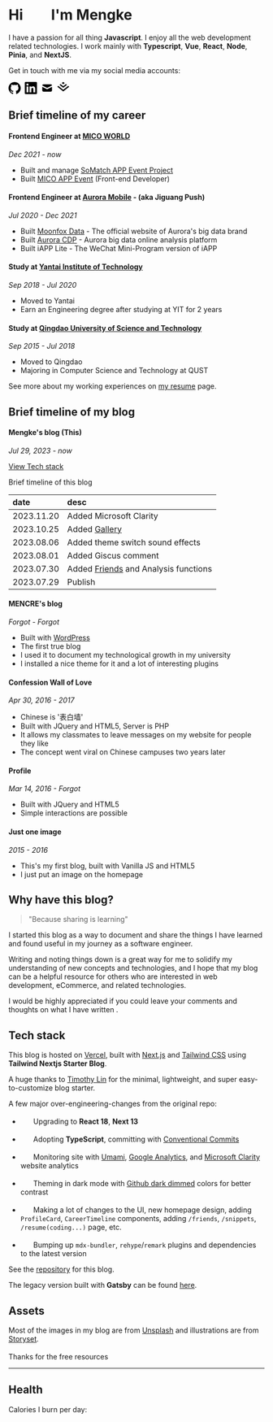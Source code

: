 <h1>Hi 
<i style="display: inline-block;
    background-image: url(https://cdnjs.cloudflare.com/ajax/libs/twemoji/14.0.2/svg/1f44b.svg);
    width: 1.5em;
    height: 1.5em;
    vertical-align: bottom;
    "></i>
I'm Mengke
</h1>

I have a passion for all thing **Javascript**. 
I enjoy all the web development related technologies.
I work mainly with **Typescript**, **Vue**, **React**, **Node**, **Pinia**, and **NextJS**.

Get in touch with me via my social media accounts:

<div style="display: flex;">
  <a href="" target="_blank" style="margin-right:0.5rem" data-umami-event="contact-github" rel="noopener noreferrer">
    <svg role="img" viewBox="0 0 24 24" xmlns="http://www.w3.org/2000/svg" style="width: 1.5rem;height:1.5rem">
      <path d="M12 .297c-6.63 0-12 5.373-12 12 0 5.303 3.438 9.8 8.205 11.385.6.113.82-.258.82-.577 0-.285-.01-1.04-.015-2.04-3.338.724-4.042-1.61-4.042-1.61C4.422 18.07 3.633 17.7 3.633 17.7c-1.087-.744.084-.729.084-.729 1.205.084 1.838 1.236 1.838 1.236 1.07 1.835 2.809 1.305 3.495.998.108-.776.417-1.305.76-1.605-2.665-.3-5.466-1.332-5.466-5.93 0-1.31.465-2.38 1.235-3.22-.135-.303-.54-1.523.105-3.176 0 0 1.005-.322 3.3 1.23.96-.267 1.98-.399 3-.405 1.02.006 2.04.138 3 .405 2.28-1.552 3.285-1.23 3.285-1.23.645 1.653.24 2.873.12 3.176.765.84 1.23 1.91 1.23 3.22 0 4.61-2.805 5.625-5.475 5.92.42.36.81 1.096.81 2.22 0 1.606-.015 2.896-.015 3.286 0 .315.21.69.825.57C20.565 22.092 24 17.592 24 12.297c0-6.627-5.373-12-12-12">
      </path>
    </svg>
  </a>
  <a href="" target="_blank" style="margin-right:0.5rem"  data-umami-event="contact-linkedin" rel="noopener noreferrer">
    <svg role="img" viewBox="0 0 24 24" xmlns="http://www.w3.org/2000/svg" style="width: 1.5rem;height:1.5rem">
      <path d="M20.447 20.452h-3.554v-5.569c0-1.328-.027-3.037-1.852-3.037-1.853 0-2.136 1.445-2.136 2.939v5.667H9.351V9h3.414v1.561h.046c.477-.9 1.637-1.85 3.37-1.85 3.601 0 4.267 2.37 4.267 5.455v6.286zM5.337 7.433c-1.144 0-2.063-.926-2.063-2.065 0-1.138.92-2.063 2.063-2.063 1.14 0 2.064.925 2.064 2.063 0 1.139-.925 2.065-2.064 2.065zm1.782 13.019H3.555V9h3.564v11.452zM22.225 0H1.771C.792 0 0 .774 0 1.729v20.542C0 23.227.792 24 1.771 24h20.451C23.2 24 24 23.227 24 22.271V1.729C24 .774 23.2 0 22.222 0h.003z">
      </path>
    </svg>
  </a>
  <a href="" target="_self" style="margin-right:0.5rem" data-umami-event="contact-mail" rel="noopener noreferrer">
    <svg xmlns="http://www.w3.org/2000/svg" viewBox="0 0 20 20" style="width: 1.5rem;height:1.5rem">
      <path d="M2.003 5.884L10 9.882l7.997-3.998A2 2 0 0016 4H4a2 2 0 00-1.997 1.884z">
      </path>
      <path d="M18 8.118l-8 4-8-4V14a2 2 0 002 2h12a2 2 0 002-2V8.118z">
      </path>
    </svg>
  </a>
  <a href="" target="_blank" style="margin-right:0.5rem" data-umami-event="contact-mail" rel="noopener noreferrer">
    <svg xmlns="http://www.w3.org/2000/svg" viewBox="0 0 36 36" style="width: 1.5rem;height:1.5rem">
      <path d="M17.5865 17.3955H17.5902L28.5163 8.77432L25.5528 6.39453L17.5902 12.6808H17.5865L17.5828 12.6845L9.62018 6.40201L6.6604 8.78181L17.5828 17.3992L17.5865 17.3955Z">
      </path>
      <path d="M17.5872 6.77268L21.823 3.40505L17.5872 0.00748237L17.5835 0L13.3552 3.39757L17.5835 6.76894L17.5872 6.77268Z">
      </path>
      <path d="M17.5865 23.2854L17.5828 23.2891L2.95977 11.7531L0 14.1291L0.284376 14.3574L17.5865 28L28.5238 19.3752L35.1768 14.1254L32.2133 11.7456L17.5865 23.2854Z">
      </path>
    </svg>
  </a>
</div>

## Brief timeline of my career

#### Frontend Engineer at [MICO WORLD](https://www.micoworld.com/en)

_Dec 2021 - now_

- Built and manage [SoMatch APP Event Project](https://somatch.media)
- Built [MICO APP Event](https://micous.com/?lang=en) (Front-end Developer)

#### Frontend Engineer at [Aurora Mobile](https://www.jiguang.cn/) - (aka Jiguang Push) 

_Jul 2020 - Dec 2021_

- Built [Moonfox Data](http://moonfox.cn/) - The official website of Aurora's big data brand
- Built [Aurora CDP](https://cdp.jiguang.cn/portal/aone) - Aurora big data online analysis platform
- Built iAPP Lite - The WeChat Mini-Program version of iAPP

#### Study at [Yantai Institute of Technology](https://www.yitsd.edu.cn/)

_Sep 2018 - Jul 2020_

- Moved to Yantai
- Earn an Engineering degree after studying at YIT for 2 years

#### Study at [Qingdao University of Science and Technology](https://www.qust.edu.cn/) 

_Sep 2015 - Jul 2018_

- Moved to Qingdao
- Majoring in Computer Science and Technology at QUST

See more about my working experiences on [my resume](/resume) page.


## Brief timeline of my blog

#### Mengke's blog (This)

_Jul 29, 2023 - now_ 

[View Tech stack](#techStack)

Brief timeline of this blog

| date       | desc                                             |
| :--------- | :----------------------------------------------- |
| 2023.11.20 | Added Microsoft Clarity                          |
| 2023.10.25 | Added [Gallery](/gallery)                        |
| 2023.08.06 | Added theme switch sound effects                 |
| 2023.08.01 | Added Giscus comment                             |
| 2023.07.30 | Added [Friends](/friends) and Analysis functions |
| 2023.07.29 | Publish                                          |

#### MENCRE's blog

_Forgot - Forgot_

- Built with [WordPress](https://wordpress.com/)
- The first true blog
- I used it to document my technological growth in my university
- I installed a nice theme for it and a lot of interesting plugins

#### Confession Wall of Love

_Apr 30, 2016 - 2017_

- Chinese is '表白墙'
- Built with JQuery and HTML5, Server is PHP
- It allows my classmates to leave messages on my website for people they like
- The concept went viral on Chinese campuses two years later

#### Profile

_Mar 14, 2016 - Forgot_

- Built with JQuery and HTML5
- Simple interactions are possible

#### Just one image

_2015 - 2016_

- This's my first blog, built with Vanilla JS and HTML5
- I just put an image on the homepage

## Why have this blog?

> "Because sharing is learning"

I started this blog as a way to document and share the things I have learned and found useful in my journey as a software engineer.

Writing and noting things down is a great way for me to solidify my understanding of new concepts and technologies,
and I hope that my blog can be a helpful resource for others who are interested in web development, eCommerce, and related technologies.

I would be highly appreciated if you could leave your comments and thoughts on what I have written <Twemoji emoji="clinking-beer-mugs" />.

## Tech stack <a name="techStack"></a>

This blog is hosted on [Vercel](https://vercel.com/), built with [Next.js](https://nextjs.org/) and [Tailwind CSS](https://tailwindcss.com/) using **Tailwind Nextjs Starter Blog**.

A huge thanks to [Timothy Lin](https://twitter.com/timlrxx) for the minimal, lightweight, and super easy-to-customize blog starter.

A few major over-engineering-changes from the original repo:

- <i style="
    display: inline-block;
    background-image: url(https://cdnjs.cloudflare.com/ajax/libs/twemoji/14.0.2/svg/269b.svg);
    width: 1.5em;
    height: 1.5em;
    vertical-align: bottom;
    "></i> Upgrading to **React 18**, **Next 13**

- <i style="
    display: inline-block;
    background-image: url(https://cdnjs.cloudflare.com/ajax/libs/twemoji/14.0.2/svg/1f389.svg);
    width: 1.5em;
    height: 1.5em;
    vertical-align: bottom;
    "></i> Adopting **TypeScript**, committing with [Conventional Commits](https://www.conventionalcommits.org/)

- <i style="
    display: inline-block;
    background-image: url(https://cdnjs.cloudflare.com/ajax/libs/twemoji/14.0.2/svg/1f440.svg);    width: 1.5em;
    height: 1.5em;
    vertical-align: bottom;
    "></i> Monitoring site with [Umami](https://umami.is/), [Google Analytics](https://analytics.google.com/), and [Microsoft Clarity](https://clarity.microsoft.com/) website analytics

- <i style="
    display: inline-block;
    background-image: url(https://cdnjs.cloudflare.com/ajax/libs/twemoji/14.0.2/svg/1f468-200d-1f4bb.svg);
    width: 1.5em;
    height: 1.5em;
    vertical-align: bottom;
    "></i> Theming in dark mode with [Github dark dimmed](https://github.blog/changelog/2021-04-14-dark-and-dimmed-themes-are-now-generally-available/) colors for better contrast

- <i style="
    display: inline-block;
    background-image: url(https://cdnjs.cloudflare.com/ajax/libs/twemoji/14.0.2/svg/1f4e5.svg);
    width: 1.5em;
    height: 1.5em;
    vertical-align: bottom;
    "></i> Making a lot of changes to the UI, new homepage design, adding `ProfileCard`, `CareerTimeline` components, adding `/friends`, `/snippets`, `/resume(coding...)` page, etc.

- <i style="
    display: inline-block;
    background-image: url(https://cdnjs.cloudflare.com/ajax/libs/twemoji/14.0.2/svg/269b.svg);
    width: 1.5em;
    height: 1.5em;
    vertical-align: bottom;
    "></i> Bumping up `mdx-bundler`, `rehype`/`remark` plugins and dependencies to the latest version


See the [repository](https://github.com/mk965/mengke.me) for this blog.

The legacy version built with **Gatsby** can be found [here](https://leo-blog-legacy.vercel.app/).

## Assets

Most of the images in my blog are from [Unsplash](https://unsplash.com/) and illustrations are from [Storyset](https://storyset.com/).

Thanks for the free resources <i style="
    display: inline-block;
    background-image: url(https://cdnjs.cloudflare.com/ajax/libs/twemoji/14.0.2/svg/1f64f.svg);
    width: 1.5em;
    height: 1.5em;
    vertical-align: bottom;
    "></i>

---

## Health

Calories I burn per day: